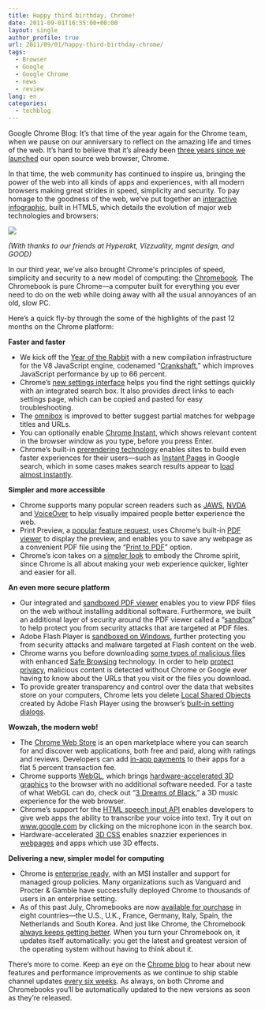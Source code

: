 ```yaml
---
title: Happy third birthday, Chrome!
date: 2011-09-01T16:55:00+00:00
layout: single
author_profile: true
url: 2011/09/01/happy-third-birthday-chrome/
tags:
  - Browser
  - Google
  - Google Chrome
  - news
  - review
lang: en
categories: 
  - techblog
---
```

Google Chrome Blog: It’s that time of the year again for the Chrome team, when we pause on our anniversary to reflect on the amazing life and times of the web. It’s hard to believe that it’s already been [three years since we launched](http://googleblog.blogspot.com/2008/09/fresh-take-on-browser.html) our open source web browser, Chrome.

In that time, the web community has continued to inspire us, bringing the power of the web into all kinds of apps and experiences, with all modern browsers making great strides in speed, simplicity and security. To pay homage to the goodness of the web, we’ve put together an [interactive infographic](http://evolutionofweb.appspot.com/), built in HTML5, which details the evolution of major web technologies and browsers:

[![](http://4.bp.blogspot.com/-8WE7Pg7o6-Q/Tl-xKVyIQTI/AAAAAAAAEBI/C31evwLxjiE/s1600/thumb.jpg)](http://evolutionofweb.appspot.com/)

_(With thanks to our friends at Hyperakt, Vizzuality, mgmt design, and GOOD)_

In our third year, we’ve also brought Chrome's principles of speed, simplicity and security to a new model of computing: the [Chromebook](http://www.google.com/chromebook/). The Chromebook is pure Chrome—a computer built for everything you ever need to do on the web while doing away with all the usual annoyances of an old, slow PC.

Here’s a quick fly-by through the some of the highlights of the past 12 months on the Chrome platform:

**Faster and faster**

*   We kick off the [Year of the Rabbit](http://chrome.blogspot.com/2011/02/faster-than-speeding-rabbit-speed-sync.html) with a new compilation infrastructure for the V8 JavaScript engine, codenamed “[Crankshaft](http://blog.chromium.org/2010/12/new-crankshaft-for-v8.html),” which improves JavaScript performance by up to 66 percent.
*   Chrome’s [new settings interface](http://www.youtube.com/watch?v=jOxGL29-t_4) helps you find the right settings quickly with an integrated search box. It also provides direct links to each settings page, which can be copied and pasted for easy troubleshooting.
*   The [omnibox](http://www.google.com/support/chrome/bin/answer.py?answer=95440) is improved to better suggest partial matches for webpage titles and URLs.
*   You can optionally enable [Chrome Instant](http://www.google.com/support/chrome/bin/answer.py?answer=177873), which shows relevant content in the browser window as you type, before you press Enter.
*   Chrome’s built-in [prerendering technology](http://blog.chromium.org/2011/06/prerendering-in-chrome.html) enables sites to build even faster experiences for their users—such as [Instant Pages](http://chrome.blogspot.com/2011/08/instant-pages-on-google-chrome.html) in Google search, which in some cases makes search results appear to [load almost instantly](http://www.youtube.com/watch?v=_Jn93FDx9oI).

**Simpler and more accessible**

*   Chrome supports many popular screen readers such as [JAWS](http://www.freedomscientific.com/products/fs/jaws-product-page.asp), [NVDA](http://www.nvda-project.org/) and [VoiceOver](http://www.apple.com/accessibility/voiceover/) to help visually impaired people better experience the web.
*   Print Preview, a [popular feature request](http://code.google.com/p/chromium/issues/detail?id=173), uses Chrome’s built-in [PDF viewer](http://chrome.blogspot.com/2010/11/pdf-goodness-in-chrome.html) to display the preview, and enables you to save any webpage as a convenient PDF file using the “[Print to PDF](http://www.google.com/support/chrome/bin/answer.py?answer=1379552)” option.
*   Chrome’s icon takes on a [simpler look](http://chrome.blogspot.com/2011/03/fresh-take-on-icon.html) to embody the Chrome spirit, since Chrome is all about making your web experience quicker, lighter and easier for all.

**An even more secure platform**

*   Our integrated and [sandboxed PDF viewer](http://chrome.blogspot.com/2010/11/pdf-goodness-in-chrome.html) enables you to view PDF files on the web without installing additional software. Furthermore, we built an additional layer of security around the PDF viewer called a “[sandbox](http://www.youtube.com/watch?v=29e0CtgXZSI)” to help protect you from security attacks that are targeted at PDF files.
*   Adobe Flash Player is [sandboxed on Windows](http://blog.chromium.org/2010/12/rolling-out-sandbox-for-adobe-flash.html), further protecting you from security attacks and malware targeted at Flash content on the web.
*   Chrome warns you before downloading [some types of malicious files](http://blog.chromium.org/2011/04/protecting-users-from-malicious.html) with enhanced [Safe Browsing](http://www.google.com/chrome/intl/en/more/security.html) technology. In order to help [protect privacy](http://blog.chromium.org/2008/11/understanding-phishing-and-malware.html), malicious content is detected without Chrome or Google ever having to know about the URLs that you visit or the files you download.
*   To provide greater transparency and control over the data that websites store on your computers, Chrome lets you delete [Local Shared Objects](http://www.adobe.com/products/flashplayer/articles/lso/) created by Adobe Flash Player using the browser’s [built-in setting dialogs](http://blog.chromium.org/2011/04/providing-transparency-and-controls-for.html).

**Wowzah, the modern web!**

*   The [Chrome Web Store](https://chrome.google.com/webstore) is an open marketplace where you can search for and discover web applications, both free and paid, along with ratings and reviews. Developers can add [in-app payments](http://googlecommerce.blogspot.com/2011/07/make-money-with-in-app-payments-for-web.html) to their apps for a flat 5 percent transaction fee.
*   Chrome supports [WebGL](http://www.khronos.org/webgl/), which brings [hardware-accelerated 3D graphics](http://www.20thingsilearned.com/en-US/threed/1) to the browser with no additional software needed. For a taste of what WebGL can do, check out “[3 Dreams of Black](http://chrome.blogspot.com/2011/05/3d-dreams-in-modern-browser.html),” a 3D music experience for the web browser.
*   Chrome’s support for the [HTML speech input API](http://chrome.blogspot.com/2011/03/talking-to-your-computer-with-html5.html) enables developers to give web apps the ability to transcribe your voice into text. Try it out on www.google.com by clicking on the microphone icon in the search box.
*   Hardware-accelerated [3D CSS](http://www.webkit.org/blog/386/3d-transforms/) enables snazzier experiences in [webpages](http://www.chromeexperiments.com/shaunthesheep) and apps which use 3D effects.

**Delivering a new, simpler model for computing**

*   Chrome is [enterprise ready](http://chrome.blogspot.com/2010/12/chrome-is-ready-for-business.html), with an MSI installer and support for managed group policies. Many organizations such as Vanguard and Procter & Gamble have successfully deployed Chrome to thousands of users in an enterprise setting.
*   As of this past July, Chromebooks are now [available for purchase](http://www.google.com/chromebook/buynow.html) in eight countries—the U.S., U.K., France, Germany, Italy, Spain, the Netherlands and South Korea. And just like Chrome, the Chromebook [always keeps getting better](http://chrome.blogspot.com/2011/08/computer-that-keeps-getting-better.html). When you turn your Chromebook on, it updates itself automatically: you get the latest and greatest version of the operating system without having to think about it.

There’s more to come. Keep an eye on the [Chrome blog](http://chrome.blogspot.com/) to hear about new features and performance improvements as we continue to ship stable channel updates [every six weeks](http://blog.chromium.org/2010/07/release-early-release-often.html). As always, on both Chrome and Chromebooks you’ll be automatically updated to the new versions as soon as they’re released.